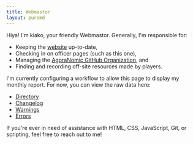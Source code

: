 ```yaml
---
title: Webmastor
layout: puremd
---
```


Hiya! I'm kiako, your friendly Webmastor. Generally, I'm responsible for:

- Keeping the [website](<https://agoranomic.org/>) up-to-date,
- Checking in on officer pages (such as this one),
- Managing the [AgoraNomic GitHub Organization](<https://github.com/AgoraNomic>), and
- Finding and recording off-site resources made by players.

I'm currently configuring a workflow to allow this page to display my monthly report. For now, you can view the raw data here:

- [Directory](<https://github.com/AgoraNomic/Webmastor/blob/main/Directory.yaml>)
- [Changelog](<https://github.com/AgoraNomic/Webmastor/blob/main/Changelog.yaml>)
- [Warnings](<https://github.com/AgoraNomic/Webmastor/blob/main/Warnings.yaml>)
- [Errors](<https://github.com/AgoraNomic/Webmastor/blob/main/Errors.yaml>)

If you're ever in need of assistance with HTML, CSS, JavaScript, Git, or scripting, feel free to reach out to me!
